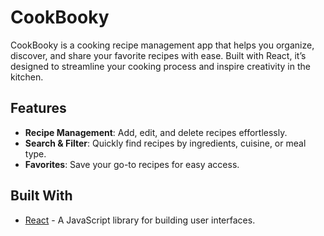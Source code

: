 # CookBooky

CookBooky is a cooking recipe management app that helps you organize, discover, and share your favorite recipes with ease. Built with React, it’s designed to streamline your cooking process and inspire creativity in the kitchen.

## Features

- **Recipe Management**: Add, edit, and delete recipes effortlessly.
- **Search & Filter**: Quickly find recipes by ingredients, cuisine, or meal type.
- **Favorites**: Save your go-to recipes for easy access.

## Built With

- [React](https://reactjs.org/) - A JavaScript library for building user interfaces.
